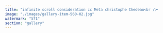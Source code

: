 ```yaml
---
title: "infinite scroll consideration cc Meta christophe Chedeau<br /><br />https://lnkd.in/eTp3tGys"
image: "./images/gallery-item-560-02.jpg"
watermark: "571"
section: "gallery"
---
```

